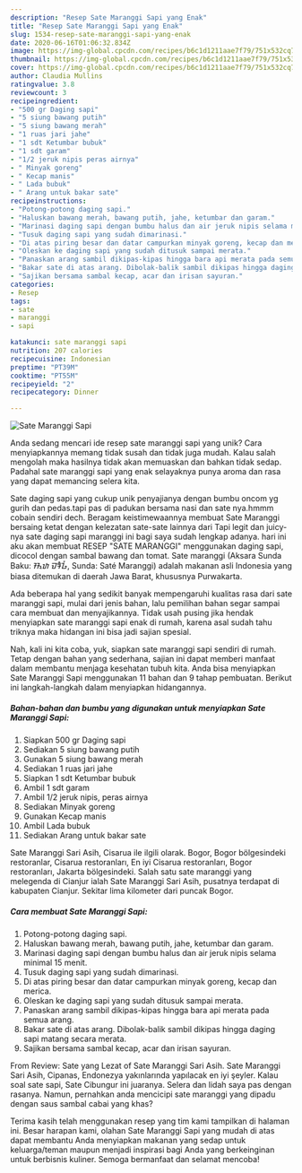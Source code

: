 ```yaml
---
description: "Resep Sate Maranggi Sapi yang Enak"
title: "Resep Sate Maranggi Sapi yang Enak"
slug: 1534-resep-sate-maranggi-sapi-yang-enak
date: 2020-06-16T01:06:32.834Z
image: https://img-global.cpcdn.com/recipes/b6c1d1211aae7f79/751x532cq70/sate-maranggi-sapi-foto-resep-utama.jpg
thumbnail: https://img-global.cpcdn.com/recipes/b6c1d1211aae7f79/751x532cq70/sate-maranggi-sapi-foto-resep-utama.jpg
cover: https://img-global.cpcdn.com/recipes/b6c1d1211aae7f79/751x532cq70/sate-maranggi-sapi-foto-resep-utama.jpg
author: Claudia Mullins
ratingvalue: 3.8
reviewcount: 3
recipeingredient:
- "500 gr Daging sapi"
- "5 siung bawang putih"
- "5 siung bawang merah"
- "1 ruas jari jahe"
- "1 sdt Ketumbar bubuk"
- "1 sdt garam"
- "1/2 jeruk nipis peras airnya"
- " Minyak goreng"
- " Kecap manis"
- " Lada bubuk"
- " Arang untuk bakar sate"
recipeinstructions:
- "Potong-potong daging sapi."
- "Haluskan bawang merah, bawang putih, jahe, ketumbar dan garam."
- "Marinasi daging sapi dengan bumbu halus dan air jeruk nipis selama minimal 15 menit."
- "Tusuk daging sapi yang sudah dimarinasi."
- "Di atas piring besar dan datar campurkan minyak goreng, kecap dan merica."
- "Oleskan ke daging sapi yang sudah ditusuk sampai merata."
- "Panaskan arang sambil dikipas-kipas hingga bara api merata pada semua arang."
- "Bakar sate di atas arang. Dibolak-balik sambil dikipas hingga daging sapi matang secara merata."
- "Sajikan bersama sambal kecap, acar dan irisan sayuran."
categories:
- Resep
tags:
- sate
- maranggi
- sapi

katakunci: sate maranggi sapi 
nutrition: 207 calories
recipecuisine: Indonesian
preptime: "PT39M"
cooktime: "PT55M"
recipeyield: "2"
recipecategory: Dinner

---
```



![Sate Maranggi Sapi](https://img-global.cpcdn.com/recipes/b6c1d1211aae7f79/751x532cq70/sate-maranggi-sapi-foto-resep-utama.jpg)

Anda sedang mencari ide resep sate maranggi sapi yang unik? Cara menyiapkannya memang tidak susah dan tidak juga mudah. Kalau salah mengolah maka hasilnya tidak akan memuaskan dan bahkan tidak sedap. Padahal sate maranggi sapi yang enak selayaknya punya aroma dan rasa yang dapat memancing selera kita.

Sate daging sapi yang cukup unik penyajianya dengan bumbu oncom yg gurih dan pedas.tapi pas di padukan bersama nasi dan sate nya.hmmm cobain sendiri dech. Beragam keistimewaannya membuat Sate Maranggi bersaing ketat dengan kelezatan sate-sate lainnya dari Tapi legit dan juicy-nya sate daging sapi maranggi ini bagi saya sudah lengkap adanya. hari ini aku akan membuat RESEP &#34;SATE MARANGGI&#34; menggunakan daging sapi, dicocol dengan sambal bawang dan tomat. Sate maranggi (Aksara Sunda Baku: ᮞᮒᮦ ᮙᮛᮀᮌᮤ, Sunda: Saté Maranggi) adalah makanan asli Indonesia yang biasa ditemukan di daerah Jawa Barat, khususnya Purwakarta.

Ada beberapa hal yang sedikit banyak mempengaruhi kualitas rasa dari sate maranggi sapi, mulai dari jenis bahan, lalu pemilihan bahan segar sampai cara membuat dan menyajikannya. Tidak usah pusing jika hendak menyiapkan sate maranggi sapi enak di rumah, karena asal sudah tahu triknya maka hidangan ini bisa jadi sajian spesial.


Nah, kali ini kita coba, yuk, siapkan sate maranggi sapi sendiri di rumah. Tetap dengan bahan yang sederhana, sajian ini dapat memberi manfaat dalam membantu menjaga kesehatan tubuh kita. Anda bisa menyiapkan Sate Maranggi Sapi menggunakan 11 bahan dan 9 tahap pembuatan. Berikut ini langkah-langkah dalam menyiapkan hidangannya.

<!--inarticleads1-->

##### Bahan-bahan dan bumbu yang digunakan untuk menyiapkan Sate Maranggi Sapi:

1. Siapkan 500 gr Daging sapi
1. Sediakan 5 siung bawang putih
1. Gunakan 5 siung bawang merah
1. Sediakan 1 ruas jari jahe
1. Siapkan 1 sdt Ketumbar bubuk
1. Ambil 1 sdt garam
1. Ambil 1/2 jeruk nipis, peras airnya
1. Sediakan  Minyak goreng
1. Gunakan  Kecap manis
1. Ambil  Lada bubuk
1. Sediakan  Arang untuk bakar sate


Sate Maranggi Sari Asih, Cisarua ile ilgili olarak. Bogor, Bogor bölgesindeki restoranlar, Cisarua restoranları, En iyi Cisarua restoranları, Bogor restoranları, Jakarta bölgesindeki. Salah satu sate maranggi yang melegenda di Cianjur ialah Sate Maranggi Sari Asih, pusatnya terdapat di kabupaten Cianjur. Sekitar lima kilometer dari puncak Bogor. 

<!--inarticleads2-->

##### Cara membuat Sate Maranggi Sapi:

1. Potong-potong daging sapi.
1. Haluskan bawang merah, bawang putih, jahe, ketumbar dan garam.
1. Marinasi daging sapi dengan bumbu halus dan air jeruk nipis selama minimal 15 menit.
1. Tusuk daging sapi yang sudah dimarinasi.
1. Di atas piring besar dan datar campurkan minyak goreng, kecap dan merica.
1. Oleskan ke daging sapi yang sudah ditusuk sampai merata.
1. Panaskan arang sambil dikipas-kipas hingga bara api merata pada semua arang.
1. Bakar sate di atas arang. Dibolak-balik sambil dikipas hingga daging sapi matang secara merata.
1. Sajikan bersama sambal kecap, acar dan irisan sayuran.


From Review: Sate yang Lezat of Sate Maranggi Sari Asih. Sate Maranggi Sari Asih, Cipanas, Endonezya yakınlarında yapılacak en iyi şeyler. Kalau soal sate sapi, Sate Cibungur ini juaranya. Selera dan lidah saya pas dengan rasanya. Namun, pernahkan anda mencicipi sate maranggi yang dipadu dengan saus sambal cabai yang khas? 

Terima kasih telah menggunakan resep yang tim kami tampilkan di halaman ini. Besar harapan kami, olahan Sate Maranggi Sapi yang mudah di atas dapat membantu Anda menyiapkan makanan yang sedap untuk keluarga/teman maupun menjadi inspirasi bagi Anda yang berkeinginan untuk berbisnis kuliner. Semoga bermanfaat dan selamat mencoba!
